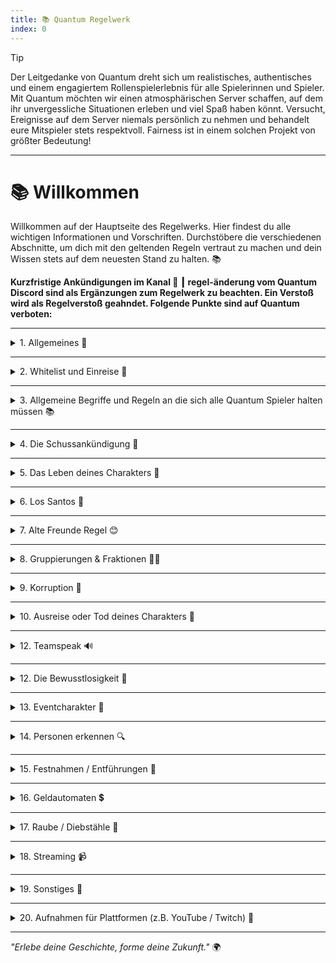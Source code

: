 ```yaml
---
title: 📚 Quantum Regelwerk
index: 0
---
```


> [!TIP]
> Der Leitgedanke von Quantum dreht sich um realistisches, authentisches und einem engagiertem Rollenspielerlebnis für alle Spielerinnen und Spieler. Mit Quantum möchten wir einen atmosphärischen Server schaffen, auf dem ihr unvergessliche Situationen erleben und viel Spaß haben könnt. Versucht, Ereignisse auf dem Server niemals persönlich zu nehmen und behandelt eure Mitspieler stets respektvoll. Fairness ist in einem solchen Projekt von größter Bedeutung!

---

# 📚 Willkommen
Willkommen auf der Hauptseite des Regelwerks. Hier findest du alle wichtigen Informationen und Vorschriften.
Durchstöbere die verschiedenen Abschnitte, um dich mit den geltenden Regeln vertraut zu machen und dein Wissen stets auf dem neuesten Stand zu halten. 📚

**Kurzfristige Ankündigungen im Kanal 🔀 ┃ regel-änderung vom Quantum Discord sind als Ergänzungen zum Regelwerk zu beachten. Ein Verstoß wird als Regelverstoß geahndet.
Folgende Punkte sind auf Quantum verboten:**

---

<details>
<summary>1. Allgemeines 📜</summary>

`1.1` Grundlose / übertriebene Beleidigungen, Rassismus, Sexismus, sexuelle Handlungen / Anspielungen, Mobbing und Diskriminierung

`1.2` Das Ausspielen von Schwangerschaften

`1.3` Das Darstellen von körperlichen oder geistigen Behinderungen

`1.4` Das Androhen oder Ausspielen von Suizid

`1.5` Das Ausnutzen von fehlerhaften / ungewollten Spielmechaniken (z.B. Paycheck-Farming (inaktiv Rumstehen im Job/Sozialgeld), Autos "reparieren" durch Ein- und Ausparken in der Garage, das Verschieben von Items aus Lagern/Schränken, wohlwissend, dass es der andere Spieler aufgrund fehlender Mechanik nicht merkt/sieht)

`1.6` Das Ausnutzen von Situationen nach einem Server-Crash zur eigenen Bereicherung.

`1.7` Die Nutzung von IC-Plattformen wie EmergencyOS oder dem Aktensystem während man nicht IC ist.

`1.8` Das Erstellen und/oder Nutzen von mehr als einem Account.

`1.9` Die Weitergabe von Accountdaten (Login-Daten, 2FA) an andere Personen.

`1.10` Das öffentliche und/oder gemeinsame Bearbeiten des Fragebogens in Streams oder ähnlichem.

`1.11` Das Bespielen des Servers vor dem vollendeten 16. Lebensjahr

`1.12` Externe Programme oder Spieldateien, die das Spiel zum eigenen Vorteil verändern.

`1.13` Support-Gespräche sind nicht öffentlich und dürfen nicht gestreamt oder aufgezeichnet werden.

`1.14` Längere Abwesenheiten sowie RP-Pausen, die länger als 3 Wochen dauern, müssen beim Support im Discord gemeldet werden, um RP-Flucht auszuschließen, ggf. Mietkosten zu reduzieren und euren Charakter zu sichern. Erstelle dafür ein Ticket im Support-Bereich und gib uns die Länge deiner Abwesenheit an.

`1.15` Bei längeren Abwesenheiten ohne Abmeldung behält sich der Support vor, den Charakter zu löschen.

`1.16` Visuelle Mods, wie zum Beispiel Natural Vision oder Redux, sind erlaubt, solange sie die Spielmechaniken nicht verändern. Unser Support steht diesbezüglich jedoch nicht zur Verfügung. Installiert diese Mods auf eigene Gefahr. Wird eine Veränderung der Spieldateien erkannt, wird dies mit einem permanenten Ausschluss geahndet.
</details>

---

<details>
<summary>2. Whitelist und Einreise 🛫</summary>
Das öffentliche und/oder gemeinsame Bearbeiten des Fragebogens und der Charaktergeschichte ist verboten, dazu zählt insbesondere auch:

`2.1` Das Fragen nach Lösungen für den Fragebogen.

`2.2` Das Anbieten von Lösungen für den Fragebogen.

`2.3` Die Verwendung einer fremden, nicht selbst geschriebenen sowie ausgedachten Charaktergeschichte.

`2.4` Das Anbieten von Charaktergeschichten für andere Spieler.

`2.5` Falls einer deiner Whitelistversuche fehlschlägt, wirst du weitere Möglichkeiten erhalten, die Whitelist erneut zu beantworten.

`2.6` Die aktive Nutzung von Discord oder die Annahme, Herausgabe und oder Frage nach externer Hilfestellung ist während der Whitelist nicht gestattet. (Ausnahme: Einlogg-Probleme oder Game-Crashes)
</details>

---

<details>
<summary>3. Allgemeine Begriffe und Regeln an die sich alle Quantum Spieler halten müssen 📚</summary>
Hier ein paar, allgemeine Begrifflichkeiten, die du verinnerlichen solltest.

`3.1` Alles was du im Spiel, also "In Character" (IC) erlebst, darfst du auch nur im Spiel verwenden.

`3.2` **Out Of Character [OOC]**: Alles, was außerhalb des Spiels passiert, fällt unter OOC und darf IC nicht verwendet werden. Bei OOC-Verhinderungen, die IC-Abwesenheit verhindern, ist der Support zu informieren.

`3.3` **Changelogs / Ankündigungen / Community-Besprechungen**: Das Einbringen oder Verwenden von OOC-Informationen im Spiel ist untersagt. Es gibt keine "Bürgerversammlung im Rathaus" oder "Hab ich in den Nachrichten gelesen" außer IC-Quellen wie Weazel News berichten darüber. Aussagen wie "Wir müssen jetzt das Fenster öffnen, um mit Menschen draußen zu reden" sind verboten.

`3.4` **Random Deathmatch (RDM)**: Das Angreifen oder Verletzen eines Spielers ohne RP-relevanten Grund ist untersagt.

`3.5` **Vehicle Deathmatch (VDM)**: Mitspieler absichtlich über- oder anzufahren ist verboten, da Fahrzeuge keine Waffen sind. Ausnahme: Ein Spieler blockiert das Fahrzeug absichtlich und bewegt sich nicht weg.

`3.6` **Trolling**: Absichtliches Stören von Rollenspielsituationen oder anderen Spielern, sowohl IC als auch OOC, ist verboten. Auch das Stalken von Spielern oder Streamern ist untersagt.

`3.7` **Meta-Gaming**: Das Verwenden von Informationen, die der Charakter nicht selbst erlangt hat, ist verboten. Verzichte auf Streams, die in dein Rollenspiel verwickelt sind, und vermeide Absprachen über OOC-Plattformen. Auch das Teilnehmen an sogenannten Metachats ist während des RPs verboten.

`3.8` **Scripting**: Das Planen und Absprechen von Aktionen außerhalb des Spiels ist streng verboten.

`3.9` **OOC Beeinflussung**: Das Anweisen oder Beeinflussen von Spielern außerhalb des Spiels, um gewünschte Story-Effekte zu erzielen, ist untersagt.

`3.10` **RP-Flucht**: Das Verlassen des Servers während einer laufenden Rollenspielsituation ist verboten. Der Server darf erst verlassen werden, wenn etwa 15 Minuten kein weiterer Verlauf der Situation festgestellt wird oder diese beendet wurde. Technische Vorfälle, die eine laufende Rollenspielsituation beeinflussen, sind im Support zu melden. Das Auslösen größerer oder heikler Stränge ohne greifbar zu sein (z.B. seltenes Einloggen in Wohnungen/Hotels) ist verboten ("Hotel-RP").

`3.11` **Fail-RP**: Völlig unrealistisches oder falsches Handeln in Rollenspielsituationen ist untersagt. Beispiel: Ein gefesselter Charakter darf keine Handlungen mehr mit seinen Händen ausführen (z.B. Telefonieren). Sportwagen sind keine Geländefahrzeuge, also vermeidet unrealistische Fahrmanöver. Nach Unfällen mit hoher Geschwindigkeit sollte man einen Arzt rufen.

`3.12` **Power-RP**: Das Erzwingen einer Situation, in der ein Mitspieler keinen Handlungsspielraum mehr hat, ist verboten. Beispielsweise dürfen keine körperlichen Veränderungen des Charakters (wie Verstümmelungen, Haare färben/schneiden, Tattoos aufzwingen) ohne Zustimmung durchgeführt werden.
</details>

---

<details>
<summary>4. Die Schussankündigung 🔫</summary>
Quantum verzichtet ganz bewusst auf Schussankündigungen. Vor jedem Schuss sollte man sich prinzipiell, folgende Fragen gestellt haben:

- Ist der Schuss notwendig? Hat dies eventuell Konsequenzen für mich?

- Muss ich einen Spieler erschießen oder gar in die NOT-OP schießen? Eventuell würde ein Schuss in den Fuß reichen.

- Gab es bereits genug Hintergrund und Vorlauf für den Schuss?

- Jeder Stich mit einem Messer kann tödlich enden. Diese Regelung gilt also auch für Auseinandersetzungen mit Messern, Baseballschlägern und anderen Hiebwaffen.
</details>

---

<details>
<summary>5. Das Leben deines Charakters 💙</summary>

Die oberste Priorität ist das Leben deines Charakters, nicht dessen Besitz. Spiele verantwortungsvoll und vermeide absichtliche Handlungen, die zum dauerhaften Verlust führen könnten. Achte stets auf die Gesundheit deines Charakters, da jeder Schuss möglicherweise tödlich sein kann und dein Charakter unter Umständen nicht mehr aufsteht.

`5.1` Denke stets an die physische Belastbarkeit deines Charakters und handle entsprechend.
</details>

---

<details>
<summary>6. Los Santos 🎡</summary>
Quantum bespielt die "Millionstadtprinzip" - Regel:
Der Inselstaat Los Santos hat Millionen von Einwohnern, was stets berücksichtigt werden sollte. Kriminelle Handlungen könnten von jemandem beobachtet werden, also nutzt besser abgelegene Orte wie Gassen. Wenn ihr nach einem Fahrzeug oder einer Person sucht, denkt daran, dass ihr nicht ohne genaue Identifizierung sicher sein könnt. Behaltet diese Tatsache immer im Hinterkopf.
</details>

---

<details>
<summary>7. Alte Freunde Regel 😊</summary>
Du darfst mit deinen Freunden gemeinsam einreisen, jedoch keine Rollenspiel-Stränge von vorherigen Servern weiterführen oder ausspielen.

Du kannst diese Regel mit maximal zwei weiteren Freunden nutzen.
- Eine gemeinsame Vergangenheit mit deinen alten Freunden ist erlaubt und darf im Rollenspiel dargestellt werden. Allerdings muss deine Charaktergeschichte individuell sein und darf nur leichte Ähnlichkeiten mit denen deiner Freunde haben.
- Nach der erfolgreichen Einreise aller beteiligten "alten Freunde" dürft ihr euch einmalig außerhalb des Rollenspiels die im Spiel zugewiesenen Telefonnummern austauschen.
- Wenn du mit einem neuen Charakter einreisen möchtest, darf keine Verbindung zu alten Rollenspiel-Strängen (Handlungen, Abläufen, Charakteren) bestehen.
</details>

---

<details>
<summary>8. Gruppierungen & Fraktionen 🕵️‍♂️</summary>
Crime ist essentiell für jeden Roleplay Server. Wir haben uns Gedanken gemacht über folgende Regelungen:

`8.1` Zusammenschlüsse von Zivilisten, die kriminelle Aktivitäten starten wollen ist mit maximal **3 Personen** erlaubt.

`8.2` Um eine Fraktion zu gründen sind mindestens **4 Personen** notwendig.

`8.3` Die Grenze von 12. Mitgliedern pro Fraktionen darf nicht überschritten werden.
</details>

---

<details>
<summary>9. Korruption 🤑</summary>
**Korruption** bezieht sich auf Handlungen und Entscheidungen, die sich auf Bestechlichkeiten und Integrität von Personen oder staatlichen Institutionen auswirken. Korruption kann sich in verschiedene Arten auszeichnen. Generell gilt; Führungspositionen der staatlichen Institutionen ist Korruption untersagt.

`9.1` Korruption durch Bestechlichkeit

`9.2` Korruption durch Vetternwirtschaft

`9.3` Korruption durch Amtsmissbrauch

**Beispiele** für Korruption könnten sein:

`9.4` Annahme von Geld um Akten zu manipulieren

`9.5` Annahme von Geld um Daten aus Akten preiszugeben

`9.6` Annahme von Geld um Ermittlungen oder Urteile zu beeinflussen

`9.7` Bevorzugen von Verwandten und Freunden
</details>

---

<details>
<summary>10. Ausreise oder Tod deines Charakters 👼</summary>

  Die Ausreise und damit die dauerhafte Löschung deines Charakters muss vorab im Discord-Support angemeldet und genehmigt werden. Folgende Voraussetzungen gelten für die Ausreise:

- Alle laufenden RP-Stränge und Handlungen müssen abgeschlossen sein.
- Die Schenkung oder Annahme von Wertgegenständen sind in Maßen erlaubt.
- Der Verkauf oder Kauf von Wertgegenständen zu Niedrigstpreisen ist untersagt.

Um den Charakter eines anderen Spielers permanent zu töten, ist ein schriftlicher Hinrichtungsantrag bei der Projektleitung erforderlich. Dieser Antrag muss klare Beweggründe enthalten und die Hinrichtung sollte die letzte Möglichkeit im Rollenspiel sein. Nach Genehmigung durch das PL-Team gilt der Antrag für beide Parteien. Eine Hinrichtung muss aufgezeichnet und dem Support vorgelegt werden.

1. Beweggründe müssen in einem Hinrichtungsantrag deutlich formuliert sein. Eine Ausschaltung wird nur genehmigt, wenn sich die Charaktere nicht unlösbar verzahnt haben.
2. Eine Ausschaltung muss nicht zwingend eine Hinrichtung oder der Tod sein.
3. Nach Genehmigung einer Ausschaltung gilt automatisch eine Genehmigung gegenüber dem Antragsteller. Beide Charaktere können in diesem Zeitraum ausgeschaltet werden (permanente Löschung).
</details>

---

<details>
<summary>12. Teamspeak 🔊</summary>
Folgendes gilt auf unserem Server während des Spielens:

1. Die Anwesenheit im Teamspeak ist eine Grundvoraussetzung.
2. Die Nutzung anderer Programme wie zum Beispiel Discord zur Kommunikation während des Roleplays sind verboten.
3. Bitte vermeidet Störgeräusche und störende Geräusche im Hintergrund.
4. Dein Mikrofon bzw. Headset muss eine ausreichende Qualität haben.
</details>

---

<details>
<summary>12. Die Bewusstlosigkeit 👀</summary>
</details>

---

<details>
<summary>13. Eventcharakter 🎁</summary>
</details>

---

<details>
<summary>14. Personen erkennen 🔍</summary>
</details>

---

<details>
<summary>15. Festnahmen / Entführungen 🚓</summary>
</details>

---

<details>
<summary>16. Geldautomaten 💲</summary>
</details>

---

<details>
<summary>17. Raube / Diebstähle 💎</summary>
</details>

---

<details>
<summary>18. Streaming 📹</summary>
</details>

---

<details>
<summary>19. Sonstiges 🤫</summary>
</details>

---

<details>
<summary>20. Aufnahmen für Plattformen (z.B. YouTube / Twitch) 👾</summary>
</details>

---

*"Erlebe deine Geschichte, forme deine Zukunft."* 🌍
